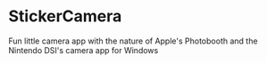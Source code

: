 # StickerCamera
Fun little camera app with the nature of Apple's Photobooth and the Nintendo DSI's camera app for Windows 
